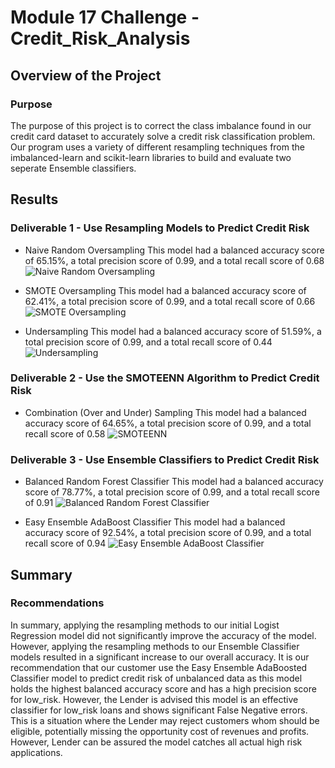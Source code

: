 # Module 17 Challenge - Credit_Risk_Analysis

## Overview of the Project

### Purpose
The purpose of this project is to correct the class imbalance found in our credit card dataset to accurately solve a credit risk classification problem. Our program uses a variety of different resampling techniques from the imbalanced-learn and scikit-learn libraries to build and evaluate two seperate Ensemble classifiers.

## Results

### Deliverable 1 - Use Resampling Models to Predict Credit Risk

- Naive Random Oversampling
This model had a balanced accuracy score of 65.15%, a total precision score of 0.99, and a total recall score of 0.68
![Naive Random Oversampling](https://user-images.githubusercontent.com/103288980/192436788-f4d55b47-1e0f-4511-a456-2366aee7cd04.PNG)

- SMOTE Oversampling
This model had a balanced accuracy score of 62.41%, a total precision score of 0.99, and a total recall score of 0.66
![SMOTE Oversampling](https://user-images.githubusercontent.com/103288980/192436804-7a39624b-58f7-4f04-a5f5-c577ef87e79d.PNG)

- Undersampling
This model had a balanced accuracy score of 51.59%, a total precision score of 0.99, and a total recall score of 0.44
![Undersampling](https://user-images.githubusercontent.com/103288980/192436821-5751833c-e38c-444b-9918-1633fd44de7d.PNG)

### Deliverable 2 - Use the SMOTEENN Algorithm to Predict Credit Risk

- Combination (Over and Under) Sampling
This model had a balanced accuracy score of 64.65%, a total precision score of 0.99, and a total recall score of 0.58
![SMOTEENN](https://user-images.githubusercontent.com/103288980/192436841-9a27af34-b37a-4b45-a661-1fd98732533a.PNG)

### Deliverable 3 - Use Ensemble Classifiers to Predict Credit Risk

- Balanced Random Forest Classifier
This model had a balanced accuracy score of 78.77%, a total precision score of 0.99, and a total recall score of 0.91
![Balanced Random Forest Classifier](https://user-images.githubusercontent.com/103288980/192436852-0f030c97-6ccc-4cd9-83fa-9ef13efbd236.PNG)

- Easy Ensemble AdaBoost Classifier
This model had a balanced accuracy score of 92.54%, a total precision score of 0.99, and a total recall score of 0.94
![Easy Ensemble AdaBoost Classifier](https://user-images.githubusercontent.com/103288980/192436866-bcba2c91-a63d-45f4-976e-011146012187.PNG)

## Summary

### Recommendations
In summary, applying the resampling methods to our initial Logist Regression model did not significantly improve the accuracy of the model. However, applying the resampling methods to our Ensemble Classifier models resulted in a significant increase to our overall accuracy. 
It is our recommendation that our customer use the Easy Ensemble AdaBoosted Classifier model to predict credit risk of unbalanced data as this model holds the highest balanced accuracy score and has a high precision score for low_risk. However, the Lender is advised this model is an effective classifier for low_risk loans and shows significant False Negative errors. This is a situation where the Lender may reject customers whom should be eligible, potentially missing the opportunity cost of revenues and profits. However, Lender can be assured the model catches all actual high risk applications.
